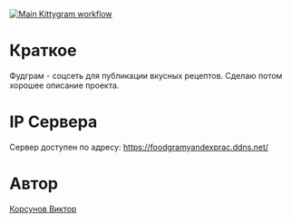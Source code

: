 [![Main Kittygram workflow](https://github.com/ViktorKors/kittygram_final/actions/workflows/main.yml/badge.svg)](https://github.com/ViktorKors/kittygram_final/actions/workflows/main.yml)

# Краткое 
Фудграм - соцсеть для публикации вкусных рецептов. Сделаю потом хорошее описание проекта.
# IP Сервера
Сервер доступен по адресу: https://foodgramyandexprac.ddns.net/

# Автор
[Корсунов Виктор](https://github.com/ViktorKors)
